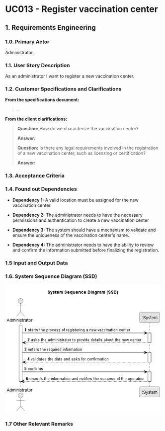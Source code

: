 # UC013 - Register vaccination center

## 1. Requirements Engineering

### 1.0. Primary Actor
Administrator.

### 1.1. User Story Description
As an administrator I want to register a new vaccination center.

### 1.2. Customer Specifications and Clarifications
**From the specifications document:**

> .

**From the client clarifications:**

> **Question:** How do we characterize the vaccination center?
>
> **Answer:**
> 
> **Question:** Is there any legal requirements involved in the registration of a new vaccination center, such as licensing or certification?
>
> **Answer:**

### 1.3. Acceptance Criteria


### 1.4. Found out Dependencies
* **Dependency 1:** A valid location must be assigned for the new vaccination center.

* **Dependency 2:** The administrator needs to have the necessary permissions and authentication to create a new vaccination center

* **Dependency 3:** The system should have a mechanism to validate and ensure the uniqueness of the vaccination center's name. 

* **Dependency 4:** The administrator needs to have the ability to review and confirm the information submitted before finalizing the registration. 

### 1.5 Input and Output Data

### 1.6. System Sequence Diagram (SSD)
![US013-SSD.png](puml%2Fpng%2FUS013-SSD.png)

### 1.7 Other Relevant Remarks